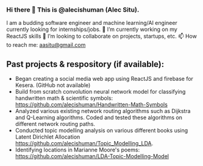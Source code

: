 ### Hi there 👋 This is @alecishuman (Alec Situ).
I am a budding software engineer and machine learning/AI engineer currently looking for internships/jobs.
🔭 I’m currently working on my ReactJS skills
👯 I’m looking to collaborate on projects, startups, etc.
📫 How to reach me: aasitu@gmail.com

## Past projects & respository (if available):
- Began creating a social media web app using ReactJS and firebase for Kesera. (GitHub not available)
- Build from scratch convolution neural network model for classifying handwritten math & scientific symbols: https://github.com/alecishuman/Handwritten-Math-Symbols  
- Analyzed various existing network routing algorithms such as Dijkstra and Q-Learning algorithms. Coded and tested these algorithms on different network routing paths.
- Conducted topic modelling analysis on various different books using Latent Dirichlet Allocation https://github.com/alecishuman/Topic_Modelling_LDA. 
- Identifying locations in Marianne Moore's poems: https://github.com/alecishuman/LDA-Topic-Modelling-Model

<!--
**alecishuman/alecishuman** is a ✨ _special_ ✨ repository because its `README.md` (this file) appears on your GitHub profile.

Here are some ideas to get you started:

- 🔭 I’m currently working on improving my ReactJS skills
- 🌱 I’m currently learning ...
- 👯 I’m looking to collaborate on ...
- 🤔 I’m looking for help with ...
- 💬 Ask me about ...
- 📫 How to reach me: ...
- 😄 Pronouns: ...
- ⚡ Fun fact: ...
-->
